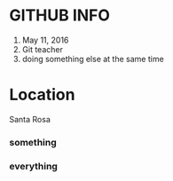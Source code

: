 # GITHUB INFO

1. May 11, 2016
2. Git teacher
3. doing something else at the same time

# Location
Santa Rosa

### something
### everything
